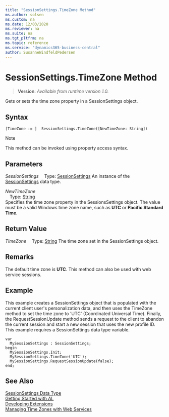 ```yaml
---
title: "SessionSettings.TimeZone Method"
ms.author: solsen
ms.custom: na
ms.date: 12/03/2020
ms.reviewer: na
ms.suite: na
ms.tgt_pltfrm: na
ms.topic: reference
ms.service: "dynamics365-business-central"
author: SusanneWindfeldPedersen
---
```

[//]: # (START>DO_NOT_EDIT)
[//]: # (IMPORTANT:Do not edit any of the content between here and the END>DO_NOT_EDIT.)
[//]: # (Any modifications should be made in the .xml files in the ModernDev repo.)
# SessionSettings.TimeZone Method
> **Version**: _Available from runtime version 1.0._

Gets or sets the time zone property in a SessionSettings object.


## Syntax
```
[TimeZone := ]  SessionSettings.TimeZone([NewTimeZone: String])
```
> [!NOTE]
> This method can be invoked using property access syntax.
## Parameters
*SessionSettings*
&emsp;Type: [SessionSettings](sessionsettings-data-type.md)
An instance of the [SessionSettings](sessionsettings-data-type.md) data type.

*NewTimeZone*  
&emsp;Type: [String](../string/string-data-type.md)  
Specifies the time zone property in the SessionsSettings object. The value must be a valid Windows time zone name, such as **UTC** or **Pacific Standard Time**.  


## Return Value
*TimeZone*
&emsp;Type: [String](../string/string-data-type.md)
The time zone set in the SessionSettings object.
      


[//]: # (IMPORTANT: END>DO_NOT_EDIT)

## Remarks

The default time zone is **UTC**. This method can also be used with web service sessions.

## Example

This example creates a SessionSettings object that is populated with the current client user's personalization data, and then uses the TimeZone method to set the time zone to 'UTC' (Coordinated Universal Time). Finally, the RequestSessionUpdate method sends a request to the client to abandon the current session and start a new session that uses the new profile ID. This example requires a SessionSettings data type variable.

```al
var
  MySessionSettings : SessionSettings;
begin
  MySessionSettings.Init;
  MySessionSettings.TimeZone('UTC');
  MySessionSettings.RequestSessionUpdate(false);
end;  
```  


## See Also

[SessionSettings Data Type](sessionsettings-data-type.md)  
[Getting Started with AL](../../devenv-get-started.md)  
[Developing Extensions](../../devenv-dev-overview.md)  
[Managing Time Zones with Web Services](../../../webservices/Managing-Time-Zones-with-Web-Services.md)  